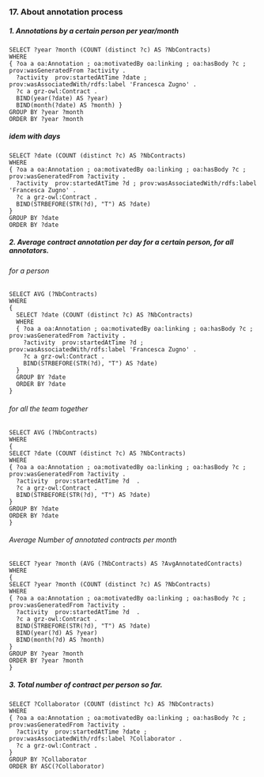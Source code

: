 ### 17. About annotation process

##### 1. Annotations by a certain person per year/month
```sparql
SELECT ?year ?month (COUNT (distinct ?c) AS ?NbContracts)
WHERE 
{ ?oa a oa:Annotation ; oa:motivatedBy oa:linking ; oa:hasBody ?c ; prov:wasGeneratedFrom ?activity .
  ?activity  prov:startedAtTime ?date ; prov:wasAssociatedWith/rdfs:label 'Francesca Zugno' .
  ?c a grz-owl:Contract . 
  BIND(year(?date) AS ?year) 
  BIND(month(?date) AS ?month) }
GROUP BY ?year ?month
ORDER BY ?year ?month
```

##### idem with days
```sparql
SELECT ?date (COUNT (distinct ?c) AS ?NbContracts)
WHERE 
{ ?oa a oa:Annotation ; oa:motivatedBy oa:linking ; oa:hasBody ?c ; prov:wasGeneratedFrom ?activity .
  ?activity  prov:startedAtTime ?d ; prov:wasAssociatedWith/rdfs:label 'Francesca Zugno' .
  ?c a grz-owl:Contract . 
  BIND(STRBEFORE(STR(?d), "T") AS ?date) 
}
GROUP BY ?date
ORDER BY ?date
```

##### 2. Average contract annotation per day for a certain person, for all annotators.

###### for a person 
```sparql
SELECT AVG (?NbContracts)
WHERE
{
  SELECT ?date (COUNT (distinct ?c) AS ?NbContracts)
  WHERE 
  { ?oa a oa:Annotation ; oa:motivatedBy oa:linking ; oa:hasBody ?c ; prov:wasGeneratedFrom ?activity .
    ?activity  prov:startedAtTime ?d ; prov:wasAssociatedWith/rdfs:label 'Francesca Zugno' .
    ?c a grz-owl:Contract . 
    BIND(STRBEFORE(STR(?d), "T") AS ?date) 
  }
  GROUP BY ?date
  ORDER BY ?date
}
```

###### for all the team together
```sparql
SELECT AVG (?NbContracts)
WHERE
{
SELECT ?date (COUNT (distinct ?c) AS ?NbContracts)
WHERE 
{ ?oa a oa:Annotation ; oa:motivatedBy oa:linking ; oa:hasBody ?c ; prov:wasGeneratedFrom ?activity .
  ?activity  prov:startedAtTime ?d  .
  ?c a grz-owl:Contract . 
  BIND(STRBEFORE(STR(?d), "T") AS ?date) 
}
GROUP BY ?date
ORDER BY ?date
}
```

###### Average Number of annotated contracts per month
```sparql
SELECT ?year ?month (AVG (?NbContracts) AS ?AvgAnnotatedContracts)
WHERE
{
SELECT ?year ?month (COUNT (distinct ?c) AS ?NbContracts)
WHERE 
{ ?oa a oa:Annotation ; oa:motivatedBy oa:linking ; oa:hasBody ?c ; prov:wasGeneratedFrom ?activity .
  ?activity  prov:startedAtTime ?d  .
  ?c a grz-owl:Contract . 
  BIND(STRBEFORE(STR(?d), "T") AS ?date) 
  BIND(year(?d) AS ?year)
  BIND(month(?d) AS ?month)
}
GROUP BY ?year ?month
ORDER BY ?year ?month
}
```

##### 3. Total number of contract per person so far.
```sparql
SELECT ?Collaborator (COUNT (distinct ?c) AS ?NbContracts)
WHERE 
{ ?oa a oa:Annotation ; oa:motivatedBy oa:linking ; oa:hasBody ?c ; prov:wasGeneratedFrom ?activity .
  ?activity  prov:startedAtTime ?date ; prov:wasAssociatedWith/rdfs:label ?Collaborator .
  ?c a grz-owl:Contract . 
}
GROUP BY ?Collaborator 
ORDER BY ASC(?Collaborator)
```
